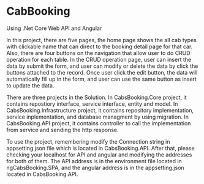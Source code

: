 # CabBooking

<p>Using .Net Core Web API and Angular</p>

<p>In this project, there are five pages, the home page shows the all cab types with clickable name that can direct to the booking detail page for that car. Also, there are four buttons on the navigation that allow user to do CRUD operation for each table. In the CRUD operation page, user can insert the data by submit the form, and user can modify or delete the data by click the buttons attached to the record. Once user click the edit button, the data will automatically fill up in the form, and user can use the same button as insert to update the data.<p>

<p>There are three projects in the Solution. In CabsBooking.Core project, it contains repostiory interface, service interface, entity and model. In CabsBooking.Infrastructure project, it contains repository implementation, service inplementation, and database managment by using migration. In CabsBooking.API project, it contains controller to call the implementation from service and sending the http response.</p>

<p>To use the project, remembering modify the Connection string in appsetting.json file which is located in CabsBooking.API. After that, please checking your localhost for API and angular and modifying the addresses for both of them. The API address is in the environment file located in ngCabsBooking.SPA, and the angular address is in the appsetting.json located in CabsBooking.API. </p>
